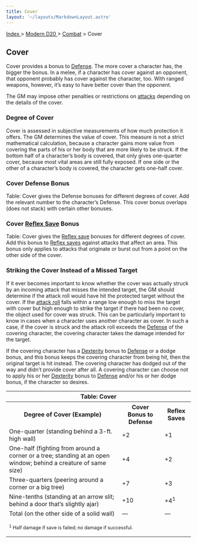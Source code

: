 ```yaml
---
title: Cover
layout: '~/layouts/MarkdownLayout.astro'
---
```


[ Index ](/) > [ Modern D20 ](/modern.d20.srd) > [Combat](/modern.d20.srd/combat) > Cover

## Cover

Cover provides a bonus to [Defense](/modern.d20.srd/combat/cover). The more
cover a character has, the bigger the bonus. In a melee, if a character has
cover against an opponent, that opponent probably has cover against the
character, too. With ranged weapons, however, it’s easy to have better cover
than the opponent.

The GM may impose other penalties or restrictions on
[attacks](/modern.d20.srd/combat/attack.actions) depending on the details of
the cover.

### Degree of Cover

Cover is assessed in subjective measurements of how much protection it offers.
The GM determines the value of cover. This measure is not a strict
mathematical calculation, because a character gains more value from covering
the parts of his or her body that are more likely to be struck. If the bottom
half of a character’s body is covered, that only gives one-quarter cover,
because most vital areas are still fully exposed. If one side or the other of
a character’s body is covered, the character gets one-half cover.

### Cover Defense Bonus

Table: Cover gives the Defense bonuses for different degrees of cover. Add the
relevant number to the character’s Defense. This cover bonus overlaps (does
not stack) with certain other bonuses.

### Cover [Reflex Save](/modern.d20.srd/basics/saving.throws) Bonus

Table: Cover gives the [Reflex save](/modern.d20.srd/basics/saving.throws)
bonuses for different degrees of cover. Add this bonus to [Reflex saves](/modern.d20.srd/basics/saving.throws) against attacks that affect an
area. This bonus only applies to attacks that originate or burst out from a
point on the other side of the cover.

### Striking the Cover Instead of a Missed Target

If it ever becomes important to know whether the cover was actually struck by
an incoming attack that misses the intended target, the GM should determine if
the attack roll would have hit the protected target without the cover. If the
[attack roll](/modern.d20.srd/combat/attack.roll) falls within a range low
enough to miss the target with cover but high enough to strike the target if
there had been no cover, the object used for cover was struck. This can be
particularly important to know in cases when a character uses another
character as cover. In such a case, if the cover is struck and the attack roll
exceeds the [Defense](/modern.d20.srd/combat/defense) of the covering
character, the covering character takes the damage intended for the target.

If the covering character has a
[Dexterity](/modern.d20.srd/basics/ability.scores) bonus to
[Defense](/modern.d20.srd/combat/defense) or a dodge bonus, and this bonus
keeps the covering character from being hit, then the original target is hit
instead. The covering character has dodged out of the way and didn’t provide
cover after all. A covering character can choose not to apply his or her
[Dexterity](/modern.d20.srd/basics/ability.scores) bonus to
[Defense](/modern.d20.srd/basics/ability.scores) and/or his or her dodge
bonus, if the character so desires.


<table><tr><th colspan="3"> Table: Cover</th></tr> <tr><th> Degree of Cover (Example)</th><th> Cover Bonus to Defense</th><th> Reflex Saves </th></tr> <tr><td> One-quarter (standing behind a 3-ft. high wall)</td><td> +2</td><td> +1 </td></tr> <tr class="shaded"><td> One-half (fighting from around a corner or a tree; standing at an open window; behind a creature of same size)</td><td> +4</td><td> +2 </td></tr> <tr><td>Three-quarters (peering around a corner or a big tree)</td><td> +7</td><td> +3 </td></tr> <tr class="shaded"><td>Nine-tenths (standing at an arrow slit; behind a door that’s slightly ajar)</td><td> +10</td><td> +4<sup>1</sup> </td></tr> <tr><td>Total (on the other side of a solid wall)</td><td> —</td><td> — </td></tr> <tr><td colspan="3"><p style="text-align: left; font-size: .8em"><sup>1</sup> Half damage if save is failed; no damage if successful.</p> </td></tr></table>



